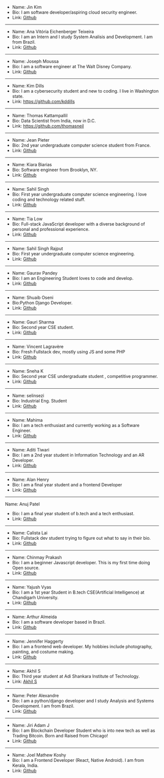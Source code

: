 - Name: Jin Kim
- Bio: I am software developer/aspiring cloud security engineer.
- Link: [Github](https://www.github.com/jinwoov)

---

- Name: Ana Vitória Eichenberger Teixeira
- Bio: I am an Intern and I study System Analisis and Development. I am from Brazil.
- Link: [Github](https://github.com/Mackyw)

---

- Name: Joseph Moussa
- Bio: I am a software engineer at The Walt Disney Company.
- Link: [Github](https://github.com/jmoussa)

---

- Name: Kim Dills
- Bio: I am a cybersecurity student and new to coding. I live in Washington state.
- Link: https://github.com/kddills

---

- Name: Thomas Kattampallil
- Bio: Data Scientist from India, now in D.C.
- Link: https://github.com/thomasneil

---

- Name: Jean Pieter
- Bio: 2nd year undergraduate computer science student from France.
- Link: [Github](https://github.com/aaabot)

---

- Name: Kiara Biarias
- Bio: Software engineer from Brooklyn, NY.
- Link: [Github](https://github.com/Kbarias)

---

- Name: Sahil Singh
- Bio: First year undergraduate computer science engineering. I love coding and technology related stuff.
- Link: [Github](https://github.com/sahilsingh2402)

---

- Name: Tia Low
- Bio: Full-stack JavaScript developer with a diverse background of personal and professional experience.
- Link: [Github](https://github.com/TiaLow)

---

- Name: Sahil Singh Rajput
- Bio: First year undergraduate computer science engineering.
- Link: [Github](https://github.com/sahilsingh2402)

---

- Name: Gaurav Pandey
- Bio: I am an Engineering Student loves to code and develop.
- Link: [Github](https://github.com/codewithgauri)

---

- Name: Shuaib Oseni
- Bio:Python Django Developer.
- Link: [Github](https://github.com/shosenwales)

---

- Name: Gauri Sharma
- Bio: Second year CSE student.
- Link: [Github](https://github.com/gaurisharma360)

---

- Name: Vincent Lagravère
- Bio: Fresh Fullstack dev, mostly using JS and some PHP
- Link: [Github](https://github.com/JehlahdDWJ)

---

- Name: Sneha K
- Bio: Second year CSE undergraduate student , competitive programmer.
- Link: [Github](https://github.com/snehaa1989)

---

- Name: selinsezi
- Bio: Industrial Eng. Student
- Link: [Github](https://github.com/selinsezi)

---

- Name: Mahima
- Bio: I am a tech enthusiast and currently working as a Software Engineer.
- Link: [Github](https://www.github.com/MAHIMA01)

---

- Name: Aditi Tiwari
- Bio: I am a 2nd year student in Information Technology and an AR Developer.
- Link: [Github](https://github.com/Adititiwari02)

---

- Name: Alan Henry
- Bio: I am a final year student and a frontend Developer
- Link: [Github](https://github.com/alanhenry0221)

---

Name: Anuj Patel
- Bio: I am a final year student of b.tech and a tech enthusiast.
- Link: [Github](https://github.com/anujpatel224)

---

- Name: Calista Lai
- Bio: Fullstack dev student trying to figure out what to say in their bio.
- Link: [Github](https://github.com/caliLai)

---

- Name: Chinmay Prakash
- Bio: I am a beginner Javascript developer. This is my first time doing Open source.
- Link: [Github](https://github.com/eeqlsmc3)

---

- Name: Yajush Vyas
- Bio: I am a 1st year Student in B.tech CSE(Artificial Intelligence) at Chandigarh University.
- Link: [Github](https://github.com/geekyvyas)

---

- Name: Arthur Almeida
- Bio: I am a software developer based in Brazil.
- Link: [Github](https://github.com/arthuralmeida93)
---

- Name: Jennifer Haggerty
- Bio: I am a frontend web developer. My hobbies include photography, painting, and costume making.
- Link: [Github](https://github.com/JennHaggerty)

---

- Name: Akhil S
- Bio: Third year student at Adi Shankara Institute of Technology.
- Link: [Akhil S](https://github.com/AKHIL-S-BABU)

---

- Name: Peter Alexandre
- Bio: I am a python/django developer and I study Analysis and Systems Development. I am from Brazil.
- Link: [Github](https://github.com/PeterAlexandre)

---

- Name: Jiri Adam J
- Bio: I am Blockchain Developer Student who is into new tech as well as Trading Bitcoin. Born and Raised from Chicago!
- Link: [Github](https://github.com/JiriJAdam)

---

- Name: Joel Mathew Koshy
- Bio: I am a Frontend Developer (React, Native Android). I am from Kerala, India.
- Link: [Github](https://github.com/Rec0iL99)